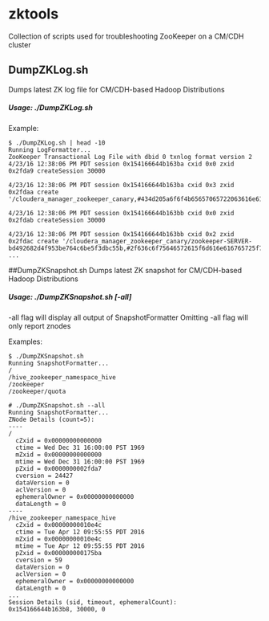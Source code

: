 # zktools
Collection of scripts used for troubleshooting ZooKeeper on a CM/CDH cluster

## DumpZKLog.sh
Dumps latest ZK log file for CM/CDH-based Hadoop Distributions
##### Usage: ./DumpZKLog.sh

Example:
```
$ ./DumpZKLog.sh | head -10
Running LogFormatter...
ZooKeeper Transactional Log File with dbid 0 txnlog format version 2
4/23/16 12:38:06 PM PDT session 0x154166644b163ba cxid 0x0 zxid 0x2fda9 createSession 30000

4/23/16 12:38:06 PM PDT session 0x154166644b163ba cxid 0x3 zxid 0x2fdaa create '/cloudera_manager_zookeeper_canary,#434d205a6f6f4b65657065722063616e61727920726f6f742c206372656174656420617420323031362d30342d32335431323a33383a30362e3139372d30373a3030,v{s{31,s{'world,'anyone}}},F,24428

4/23/16 12:38:06 PM PDT session 0x154166644b163bb cxid 0x0 zxid 0x2fdab createSession 30000

4/23/16 12:38:06 PM PDT session 0x154166644b163bb cxid 0x2 zxid 0x2fdac create '/cloudera_manager_zookeeper_canary/zookeeper-SERVER-bd492682d4f953be764c6be5f3dbc55b,#2f636c6f75646572615f6d616e616765725f7a6f6f6b65657065725f63616e6172792f7a6f6f6b65657065722d5345525645522d6264343932363832643466393533626537363463366265356633646263353562,v{s{31,s{'world,'anyone}}},T,1
...
```

##DumpZKSnapshot.sh
Dumps latest ZK snapshot for CM/CDH-based Hadoop Distributions
##### Usage: ./DumpZKSnapshot.sh [-all]
-all flag will display all output of SnapshotFormatter
Omitting -all flag will only report znodes

Examples:
```
$ ./DumpZKSnapshot.sh
Running SnapshotFormatter...
/
/hive_zookeeper_namespace_hive
/zookeeper
/zookeeper/quota
```

```
# ./DumpZKSnapshot.sh --all
Running SnapshotFormatter...
ZNode Details (count=5):
----
/
  cZxid = 0x00000000000000
  ctime = Wed Dec 31 16:00:00 PST 1969
  mZxid = 0x00000000000000
  mtime = Wed Dec 31 16:00:00 PST 1969
  pZxid = 0x0000000002fda7
  cversion = 24427
  dataVersion = 0
  aclVersion = 0
  ephemeralOwner = 0x00000000000000
  dataLength = 0
----
/hive_zookeeper_namespace_hive
  cZxid = 0x00000000010e4c
  ctime = Tue Apr 12 09:55:55 PDT 2016
  mZxid = 0x00000000010e4c
  mtime = Tue Apr 12 09:55:55 PDT 2016
  pZxid = 0x000000000175ba
  cversion = 59
  dataVersion = 0
  aclVersion = 0
  ephemeralOwner = 0x00000000000000
  dataLength = 0
...
Session Details (sid, timeout, ephemeralCount):
0x154166644b163b8, 30000, 0
```

